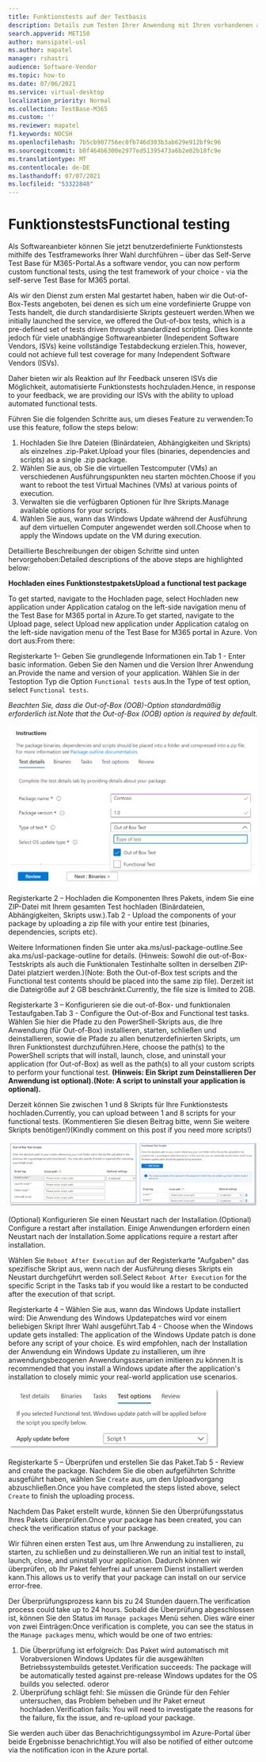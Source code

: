 ```yaml
---
title: Funktionstests auf der Testbasis
description: Details zum Testen Ihrer Anwendung mit Ihren vorhandenen automatisierten Funktionstests
search.appverid: MET150
author: mansipatel-usl
ms.author: mapatel
manager: rshastri
audience: Software-Vendor
ms.topic: how-to
ms.date: 07/06/2021
ms.service: virtual-desktop
localization_priority: Normal
ms.collection: TestBase-M365
ms.custom: ''
ms.reviewer: mapatel
f1.keywords: NOCSH
ms.openlocfilehash: 7b5cb907756ec0fb746d303b3ab629e912bf9c96
ms.sourcegitcommit: b0f464b6300e2977ed51395473a6b2e02b18fc9e
ms.translationtype: MT
ms.contentlocale: de-DE
ms.lasthandoff: 07/07/2021
ms.locfileid: "53322848"
---
```

# <a name="functional-testing"></a><span data-ttu-id="5c039-103">Funktionstests</span><span class="sxs-lookup"><span data-stu-id="5c039-103">Functional testing</span></span>

<span data-ttu-id="5c039-104">Als Softwareanbieter können Sie jetzt benutzerdefinierte Funktionstests mithilfe des Testframeworks Ihrer Wahl durchführen – über das Self-Serve Test Base für M365-Portal.</span><span class="sxs-lookup"><span data-stu-id="5c039-104">As a software vendor, you can now perform custom functional tests, using the test framework of your choice - via the self-serve Test Base for M365 portal.</span></span> 

<span data-ttu-id="5c039-105">Als wir den Dienst zum ersten Mal gestartet haben, haben wir die Out-of-Box-Tests angeboten, bei denen es sich um eine vordefinierte Gruppe von Tests handelt, die durch standardisierte Skripts gesteuert werden.</span><span class="sxs-lookup"><span data-stu-id="5c039-105">When we initially launched the service, we offered the Out-of-box tests, which is a pre-defined set of tests driven through standardized scripting.</span></span> <span data-ttu-id="5c039-106">Dies konnte jedoch für viele unabhängige Softwareanbieter (Independent Software Vendors, ISVs) keine vollständige Testabdeckung erzielen.</span><span class="sxs-lookup"><span data-stu-id="5c039-106">This, however, could not achieve full test coverage for many Independent Software Vendors (ISVs).</span></span> 

<span data-ttu-id="5c039-107">Daher bieten wir als Reaktion auf Ihr Feedback unseren ISVs die Möglichkeit, automatisierte Funktionstests hochzuladen.</span><span class="sxs-lookup"><span data-stu-id="5c039-107">Hence, in response to your feedback, we are providing our ISVs with the ability to upload automated functional tests.</span></span>

<span data-ttu-id="5c039-108">Führen Sie die folgenden Schritte aus, um dieses Feature zu verwenden:</span><span class="sxs-lookup"><span data-stu-id="5c039-108">To use this feature, follow the steps below:</span></span>

1. <span data-ttu-id="5c039-109">Hochladen Sie Ihre Dateien (Binärdateien, Abhängigkeiten und Skripts) als einzelnes .zip-Paket.</span><span class="sxs-lookup"><span data-stu-id="5c039-109">Upload your files (binaries, dependencies and scripts) as a single .zip package.</span></span>
2. <span data-ttu-id="5c039-110">Wählen Sie aus, ob Sie die virtuellen Testcomputer (VMs) an verschiedenen Ausführungspunkten neu starten möchten.</span><span class="sxs-lookup"><span data-stu-id="5c039-110">Choose if you want to reboot the test Virtual Machines (VMs) at various points of execution.</span></span>
3. <span data-ttu-id="5c039-111">Verwalten sie die verfügbaren Optionen für Ihre Skripts.</span><span class="sxs-lookup"><span data-stu-id="5c039-111">Manage available options for your scripts.</span></span>
4. <span data-ttu-id="5c039-112">Wählen Sie aus, wann das Windows Update während der Ausführung auf dem virtuellen Computer angewendet werden soll.</span><span class="sxs-lookup"><span data-stu-id="5c039-112">Choose when to apply the Windows update on the VM during execution.</span></span>

<span data-ttu-id="5c039-113">Detaillierte Beschreibungen der obigen Schritte sind unten hervorgehoben:</span><span class="sxs-lookup"><span data-stu-id="5c039-113">Detailed descriptions of the above steps are highlighted below:</span></span>

<span data-ttu-id="5c039-114">**Hochladen eines Funktionstestpakets**</span><span class="sxs-lookup"><span data-stu-id="5c039-114">**Upload a functional test package**</span></span>

<span data-ttu-id="5c039-115">To get started, navigate to the Hochladen page, select Hochladen new application under Application catalog on the left-side navigation menu of the Test Base for M365 portal in Azure.</span><span class="sxs-lookup"><span data-stu-id="5c039-115">To get started, navigate to the Upload page, select Upload new application under Application catalog on the left-side navigation menu of the Test Base for M365 portal in Azure.</span></span> <span data-ttu-id="5c039-116">Von dort aus:</span><span class="sxs-lookup"><span data-stu-id="5c039-116">From there:</span></span>

<span data-ttu-id="5c039-117">Registerkarte 1– Geben Sie grundlegende Informationen ein.</span><span class="sxs-lookup"><span data-stu-id="5c039-117">Tab 1 - Enter basic information.</span></span> <span data-ttu-id="5c039-118">Geben Sie den Namen und die Version Ihrer Anwendung an.</span><span class="sxs-lookup"><span data-stu-id="5c039-118">Provide the name and version of your application.</span></span> <span data-ttu-id="5c039-119">Wählen Sie in der Testoption Typ die Option ```Functional tests``` aus.</span><span class="sxs-lookup"><span data-stu-id="5c039-119">In the Type of test option, select ```Functional tests```.</span></span> 

<span data-ttu-id="5c039-120">*Beachten Sie, dass die Out-of-Box (OOB)-Option standardmäßig erforderlich ist.*</span><span class="sxs-lookup"><span data-stu-id="5c039-120">*Note that the Out-of-Box (OOB) option is required by default.*</span></span>


![Wählen Sie die Registerkarte "Funktionale Tests" aus.](Media/functional_testing_tab1.png)

<span data-ttu-id="5c039-122">Registerkarte 2 – Hochladen die Komponenten Ihres Pakets, indem Sie eine ZIP-Datei mit Ihrem gesamten Test hochladen (Binärdateien, Abhängigkeiten, Skripts usw.).</span><span class="sxs-lookup"><span data-stu-id="5c039-122">Tab 2 - Upload the components of your package by uploading a zip file with your entire test (binaries, dependencies, scripts etc).</span></span> 

<span data-ttu-id="5c039-123">Weitere Informationen finden Sie unter aka.ms/usl-package-outline.</span><span class="sxs-lookup"><span data-stu-id="5c039-123">See aka.ms/usl-package-outline for details.</span></span> <span data-ttu-id="5c039-124">(Hinweis: Sowohl die out-of-Box-Testskripts als auch die Funktionalen Testinhalte sollten in derselben ZIP-Datei platziert werden.)</span><span class="sxs-lookup"><span data-stu-id="5c039-124">(Note: Both the Out-of-Box test scripts and the Functional test contents should be placed into the same zip file).</span></span> <span data-ttu-id="5c039-125">Derzeit ist die Dateigröße auf 2 GB beschränkt.</span><span class="sxs-lookup"><span data-stu-id="5c039-125">Currently, the file size is limited to 2GB.</span></span>

<span data-ttu-id="5c039-126">Registerkarte 3 – Konfigurieren sie die out-of-Box- und funktionalen Testaufgaben.</span><span class="sxs-lookup"><span data-stu-id="5c039-126">Tab 3 - Configure the Out-of-Box and Functional test tasks.</span></span> <span data-ttu-id="5c039-127">Wählen Sie hier die Pfade zu den PowerShell-Skripts aus, die Ihre Anwendung (für Out-of-Box) installieren, starten, schließen und deinstallieren, sowie die Pfade zu allen benutzerdefinierten Skripts, um Ihren Funktionstest durchzuführen.</span><span class="sxs-lookup"><span data-stu-id="5c039-127">Here, choose the path(s) to the PowerShell scripts that will install, launch, close, and uninstall your application (for Out-of-Box) as well as the path(s) to all your custom scripts to perform your functional test.</span></span> <span data-ttu-id="5c039-128">**(Hinweis: Ein Skript zum Deinstallieren Der Anwendung ist optional).**</span><span class="sxs-lookup"><span data-stu-id="5c039-128">**(Note: A script to uninstall your application is optional).**</span></span>

<span data-ttu-id="5c039-129">Derzeit können Sie zwischen 1 und 8 Skripts für Ihre Funktionstests hochladen.</span><span class="sxs-lookup"><span data-stu-id="5c039-129">Currently, you can upload between 1 and 8 scripts for your functional tests.</span></span> <span data-ttu-id="5c039-130">(Kommentieren Sie diesen Beitrag bitte, wenn Sie weitere Skripts benötigen!)</span><span class="sxs-lookup"><span data-stu-id="5c039-130">(Kindly comment on this post if you need more scripts!)</span></span>

![Hochladen bis zu 8 Skripts mit Funktionstests](Media/functional_testing_tab3.png)

<span data-ttu-id="5c039-132">(Optional) Konfigurieren Sie einen Neustart nach der Installation.</span><span class="sxs-lookup"><span data-stu-id="5c039-132">(Optional) Configure a restart after installation.</span></span> <span data-ttu-id="5c039-133">Einige Anwendungen erfordern einen Neustart nach der Installation.</span><span class="sxs-lookup"><span data-stu-id="5c039-133">Some applications require a restart after installation.</span></span> 

<span data-ttu-id="5c039-134">Wählen Sie ```Reboot After Execution``` auf der Registerkarte "Aufgaben" das spezifische Skript aus, wenn nach der Ausführung dieses Skripts ein Neustart durchgeführt werden soll.</span><span class="sxs-lookup"><span data-stu-id="5c039-134">Select ```Reboot After Execution``` for the specific Script in the Tasks tab if you would like a restart to be conducted after the execution of that script.</span></span>

<span data-ttu-id="5c039-135">Registerkarte 4 – Wählen Sie aus, wann das Windows Update installiert wird: Die Anwendung des Windows Updatepatches wird vor einem beliebigen Skript Ihrer Wahl ausgeführt.</span><span class="sxs-lookup"><span data-stu-id="5c039-135">Tab 4 - Choose when the Windows update gets installed: The application of the Windows Update patch is done before any script of your choice.</span></span> <span data-ttu-id="5c039-136">Es wird empfohlen, nach der Installation der Anwendung ein Windows Update zu installieren, um ihre anwendungsbezogenen Anwendungsszenarien imitieren zu können.</span><span class="sxs-lookup"><span data-stu-id="5c039-136">It is recommended that you install a Windows update after the application's installation to closely mimic your real-world application use scenarios.</span></span>

![Das Windows Update kann nach einem bestimmten Skript installiert werden.](Media/functional_testing_tab4.png)

<span data-ttu-id="5c039-138">Registerkarte 5 – Überprüfen und erstellen Sie das Paket.</span><span class="sxs-lookup"><span data-stu-id="5c039-138">Tab 5 - Review and create the package.</span></span> <span data-ttu-id="5c039-139">Nachdem Sie die oben aufgeführten Schritte ausgeführt haben, wählen Sie ```Create``` aus, um den Uploadvorgang abzuschließen.</span><span class="sxs-lookup"><span data-stu-id="5c039-139">Once you have completed the steps listed above, select ```Create``` to finish the uploading process.</span></span>

<span data-ttu-id="5c039-140">Nachdem Das Paket erstellt wurde, können Sie den Überprüfungsstatus Ihres Pakets überprüfen.</span><span class="sxs-lookup"><span data-stu-id="5c039-140">Once your package has been created, you can check the verification status of your package.</span></span>

<span data-ttu-id="5c039-141">Wir führen einen ersten Test aus, um Ihre Anwendung zu installieren, zu starten, zu schließen und zu deinstallieren.</span><span class="sxs-lookup"><span data-stu-id="5c039-141">We run an initial test to install, launch, close, and uninstall your application.</span></span> <span data-ttu-id="5c039-142">Dadurch können wir überprüfen, ob Ihr Paket fehlerfrei auf unserem Dienst installiert werden kann.</span><span class="sxs-lookup"><span data-stu-id="5c039-142">This allows us to verify that your package can install on our service error-free.</span></span>

<span data-ttu-id="5c039-143">Der Überprüfungsprozess kann bis zu 24 Stunden dauern.</span><span class="sxs-lookup"><span data-stu-id="5c039-143">The verification process could take up to 24 hours.</span></span> <span data-ttu-id="5c039-144">Sobald die Überprüfung abgeschlossen ist, können Sie den Status im ```Manage packages``` Menü sehen. Dies wäre einer von zwei Einträgen:</span><span class="sxs-lookup"><span data-stu-id="5c039-144">Once verification is complete, you can see the status in the ```Manage packages``` menu, which would be one of two entries:</span></span>

1. <span data-ttu-id="5c039-145">Die Überprüfung ist erfolgreich: Das Paket wird automatisch mit Vorabversionen Windows Updates für die ausgewählten Betriebssystembuilds getestet.</span><span class="sxs-lookup"><span data-stu-id="5c039-145">Verification succeeds: The package will be automatically tested against pre-release Windows updates for the OS builds you selected.</span></span>
<span data-ttu-id="5c039-146">oder</span><span class="sxs-lookup"><span data-stu-id="5c039-146">or</span></span>
2. <span data-ttu-id="5c039-147">Überprüfung schlägt fehl: Sie müssen die Gründe für den Fehler untersuchen, das Problem beheben und Ihr Paket erneut hochladen.</span><span class="sxs-lookup"><span data-stu-id="5c039-147">Verification fails: You will need to investigate the reasons for the failure, fix the issue, and re-upload your package.</span></span>

<span data-ttu-id="5c039-148">Sie werden auch über das Benachrichtigungssymbol im Azure-Portal über beide Ergebnisse benachrichtigt.</span><span class="sxs-lookup"><span data-stu-id="5c039-148">You will also be notified of either outcome via the notification icon in the Azure portal.</span></span>
